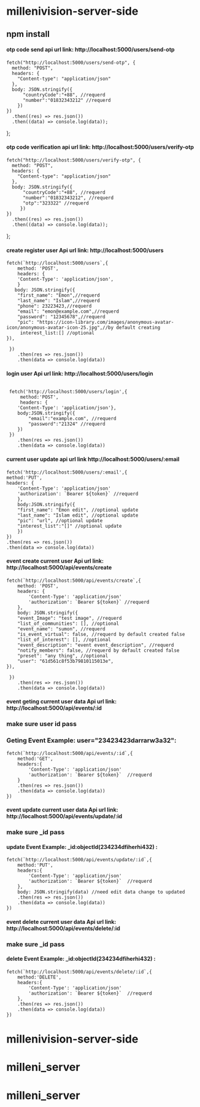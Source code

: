 # millenivision-server-side

## npm install

#### otp code send api url link: http://localhost:5000/users/send-otp

    fetch("http://localhost:5000/users/send-otp", {
      method: "POST",
      headers: {
        "Content-type": "application/json"
      },
      body: JSON.stringify({
          "countryCode":"+88", //requerd
          "number":"01832343212" //requerd
        })
    })
      .then((res) => res.json())
      .then((data) => console.log(data));

};

#### otp code verification api url link: http://localhost:5000/users/verify-otp

    fetch("http://localhost:5000/users/verify-otp", {
      method: "POST",
      headers: {
        "Content-type": "application/json"
      },
      body: JSON.stringify({
          "countryCode":"+88", //requerd
          "number":"01832343212", //requerd
          "otp":"323322" //requerd
         })
    })
      .then((res) => res.json())
      .then((data) => console.log(data));

};

#### create register user Api url link: http://localhost:5000/users

```body pass Data example:
fetch(`http://localhost:5000/users`,{
    method: 'POST',
    headers: {
    'Content-Type': 'application/json',
    }
   body: JSON.stringify({
    "first_name": "Emon",//requerd
    "last_name": "Islam",//requerd
    "phone": 23223423,//requerd
    "email": "emon@example.com",//requerd
    "password": "12345678",//requerd
    "pic": "https://icon-library.com/images/anonymous-avatar-icon/anonymous-avatar-icon-25.jpg",//by default creating
     interest_list:[] //optional
}),

 })
    .then(res => res.json())
    .then(data => console.log(data))

```

#### login user Api url link: http://localhost:5000/users/login

```body pass Data example:

 fetch('http://localhost:5000/users/login',{
     method:'POST',
     headers: {
    'Content-Type': 'application/json'},
    body:JSON.stringify({
        "email":"example.com", //requerd
        "password":"21324" //requerd
    })
 })
    .then(res => res.json())
    .then(data => console.log(data))
```

#### current user update api url link http://localhost:5000/users/:email

```example:
fetch('http://localhost:5000/users/:email',{
method:'PUT',
headers: {
    'Content-Type': 'application/json'
    'authorization': `Bearer ${token}` //requerd
    },
    body:JSON.stringify({
    "first_name": "Emon edit", //optional update
    "last_name": "Islam edit", //optional update
    "pic": "url", //optional update
    "interest_list":"[]" //optional update
    })
})
.then(res => res.json())
.then(data => console.log(data))
```

#### event create current user Api url link: http://localhost:5000/api/events/create

```Creating event Example :
fetch(`http://localhost:5000/api/events/create`,{
    method: 'POST',
    headers: {
        'Content-Type': 'application/json'
        'authorization': `Bearer ${token}` //requerd
    },
    body: JSON.stringify({
    "event_Image": "test image", //requerd
    "list_of_communities": [], //optional
    "event_name": "sumon", //requerd
    "is_event_virtual": false, //requerd by default created false
    "list_of_interest": [], //optional
    "event_description": "event event_description", //requerd
    "notify_members": false, //requerd by default created false
    "preset": "any thing", //optional
    "user": "61d561c8f53b79810115013e",
}),

 })
    .then(res => res.json())
    .then(data => console.log(data))

```

#### event geting current user data Api url link: http://localhost:5000/api/events/:id

### make sure user id pass

### Geting Event Example: user="23423423darrarw3a32":

```
fetch(`http://localhost:5000/api/events/:id`,{
    method:'GET',
    headers:{
        'Content-Type': 'application/json'
        'authorization': `Bearer ${token}`  //requerd
    }
    .then(res => res.json())
    .then(data => console.log(data))
})

```

#### event update current user data Api url link: http://localhost:5000/api/events/update/:id

### make sure \_id pass

#### update Event Example: \_id:objectId(234234dfiherhi432) :

```
fetch(`http://localhost:5000/api/events/update/:id`,{
    method:'PUT',
    headers:{
        'Content-Type': 'application/json'
        'authorization': `Bearer ${token}`  //requerd
    },
    body: JSON.stringify(data) //need edit data change to updated
    .then(res => res.json())
    .then(data => console.log(data))
})

```

#### event delete current user data Api url link: http://localhost:5000/api/events/delete/:id

### make sure \_id pass

#### delete Event Example: \_id:objectId(234234dfiherhi432) :

```
fetch(`http://localhost:5000/api/events/delete/:id`,{
    method:'DELETE',
    headers:{
        'Content-Type': 'application/json'
        'authorization': `Bearer ${token}`  //requerd
    },
    .then(res => res.json())
    .then(data => console.log(data))
})

```

# millenivision-server-side
# milleni_server
# milleni_server
